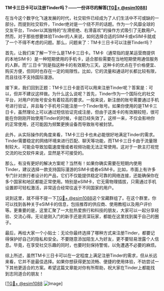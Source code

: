 **TM卡三日卡可以注册Tinder吗？——一份详尽的解答[[TG💪+ @esim1088](https://t.me/s/esim1088)]**

在当今这个数字化飞速发展的时代，社交软件已经成为了人们生活中不可或缺的一部分。而提到社交软件，Tinder绝对是一个绕不开的话题。作为一个风靡全球的交友平台，Tinder以其独特的“左滑拒绝、右滑喜欢”的操作方式吸引了无数用户。然而，对于那些想要体验Tinder的人来说，如何选择合适的SIM卡或eSIM卡就成了一个不得不考虑的问题。那么，问题来了：TM卡三日卡可以注册Tinder吗？

首先，让我们来了解一下什么是TM卡三日卡。TM卡（通常指的是某运营商提供的本地SIM卡）是一种短期使用的手机卡，适合那些需要在当地短期使用通信服务的人群。而“三日卡”则是指这种卡的有效期为三天。这种卡的优点在于价格便宜、购买方便，但同时也存在一定的局限性。比如，它的流量和通话时长都比较有限，而且往往不支持国际漫游。

接下来，我们回到正题：TM卡三日卡是否可以用来注册Tinder呢？答案是：可以，但并不建议这样做。为什么这么说呢？首先，Tinder作为一个国际化的社交平台，对用户的账号安全有着较高的要求。一般来说，新注册的账号需要通过手机号进行验证，并且每个手机号只能注册一个Tinder账号。如果你使用的是TM卡三日卡，虽然理论上可以通过短信验证完成注册，但由于这类卡的有效期较短，很可能在你刚刚开始使用Tinder的时候，卡就已经失效了。这样一来，不仅会影响你的正常使用，还可能因为频繁更换设备而导致账号被封禁。

此外，从实际操作的角度来看，TM卡三日卡也未必能很好地满足Tinder的需求。Tinder需要稳定的网络环境来进行匹配、聊天等功能，而TM卡三日卡由于流量限制较大，可能会导致加载速度慢或者视频功能无法正常使用。这对于一款主打视觉交流的社交软件来说，显然是不可接受的。

那么，有没有更好的解决方案呢？当然有！如果你确实需要在短期内使用Tinder，建议选择一款支持国际漫游的SIM卡或者eSIM卡。比如，市面上有许多专门针对旅行者设计的产品，它们不仅能提供稳定可靠的网络连接，还能确保你在多个国家和地区都能正常使用。特别是eSIM卡，它无需物理插拔，只需通过手机设置即可轻松激活，非常适合经常往返于不同国家的用户。

说到这里，就不得不提一下[TG💪+ @esim1088](https://t.me/s/esim1088)这个宝藏群组了。在这个群里，你可以找到各种关于eSIM卡的信息，包括推荐的供应商、使用教程以及用户评价等。更重要的是，这里汇聚了一大批热爱旅行和科技的朋友，大家可以一起分享经验、交流心得。无论是刚入门的新手还是资深玩家，都能在这里找到属于自己的圈子。

最后，再给大家一个小贴士：无论你最终选择了哪种方式来注册Tinder，都要记得保护好自己的隐私和安全。不要随意添加陌生人为好友，更不要轻易泄露个人信息。毕竟，在享受社交乐趣的同时，也要时刻保持警惕，以免遭遇不必要的麻烦。

综上所述，虽然TM卡三日卡可以在一定程度上满足注册Tinder的需求，但从长远来看，它并不是最佳选择。如果你想获得更加流畅、便捷的使用体验，不妨尝试一下其他更适合的方案。希望这篇文章能对你有所帮助，祝大家在Tinder上都能找到志同道合的朋友！

[[TG💪+ @esim1088](https://t.me/s/esim1088) ![Image](https://i.postimg.cc/4NQfJmqS/Snipaste-2025-05-13-00-14-12.png)]